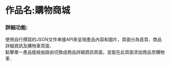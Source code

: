 <h1>作品名:購物商城</h1>
<h3>詳細功能:</h3>
<p>使用自行撰寫的JSON文件串接API來呈現產品內容和圖片，頁面分為首頁、商品詳細資訊及購物車頁面．<br>
點擊單一產品能經由路由切換成商品詳細資訊頁面，並能在此頁面添加商品至購物車．<br>
</p>
